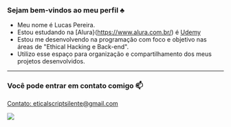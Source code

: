 ### **Sejam bem-vindos ao meu perfil** ♣

- Meu nome é Lucas Pereira.
- Estou estudando na [Alura}(https://www.alura.com.br/) é [Udemy](https://www.udemy.com/)
- Estou me desenvolvendo na programação com foco e objetivo nas áreas de "Ethical Hacking e Back-end".
- Utilizo esse espaço para organização e compartilhamento dos meus projetos desenvolvidos.

---

### **Você pode entrar em contato comigo** 📫

[Contato: eticalscriptsilente@gmail.com](mailto:eticalscriptsilente@gmail.com)

![](https://media1.tenor.com/m/PhnZUt2djmkAAAAd/matrix-elmo.gif)
